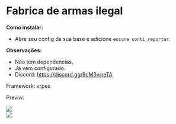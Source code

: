 # Fabrica de armas ilegal

**Como instalar:**

- Abre seu config da sua base e adicione `ensure conti_reportar`.

**Observações:**

- Não tem dependencias.
- Já vem configurado.
- Discord: https://discord.gg/9cM3vrreTA

Framework: vrpex

<div>
  <p>Previw:</p>
  <img src="https://media.discordapp.net/attachments/1094785100920668200/1095037597178400788/image.png?width=1200&height=676"/>
</div>
<div>
  <img src="https://media.discordapp.net/attachments/1094785100920668200/1095037597497184326/Captura_de_tela_2023-04-10_142704.png"/>
</div>
